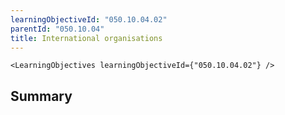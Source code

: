 ```yaml
---
learningObjectiveId: "050.10.04.02"
parentId: "050.10.04"
title: International organisations
---
```


```tsx eval
<LearningObjectives learningObjectiveId={"050.10.04.02"} />
```

## Summary
